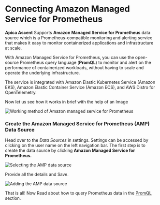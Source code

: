# Connecting Amazon Managed Service for Prometheus

**Apica Ascent** Supports **Amazon Managed Service for Prometheus** data source which is a Prometheus-compatible monitoring and alerting service that makes it easy to monitor containerized applications and infrastructure at scale.

With Amazon Managed Service for Prometheus, you can use the open-source Prometheus query language (**PromQL**) to monitor and alert on the performance of containerized workloads, without having to scale and operate the underlying infrastructure.

The service is integrated with Amazon Elastic Kubernetes Service (Amazon EKS), Amazon Elastic Container Service (Amazon ECS), and AWS Distro for OpenTelemetry.



Now let us see how it works in brief with the help of an Image

![Working method of Amazon managed service for Prometheus](../../.gitbook/assets/AMP.png)



### Create the Amazon Managed Service for Prometheus (AMP)  Data Source

Head over to the _Data Sources_ in settings. Settings can be accessed by clicking on the user name on the left navigation bar. The first step is to create the data source by clicking **Amazon Managed Service for Prometheus.**&#x20;

![Selecting the AMP data source](../../.gitbook/assets/AMP-1.png)

Provide all  the details and Save.

![Adding the AMP data source](../../.gitbook/assets/AMP-2.png)

That is all! Now Read about how to query Prometheus data in the [PromQL](../querying-data.md) section.
